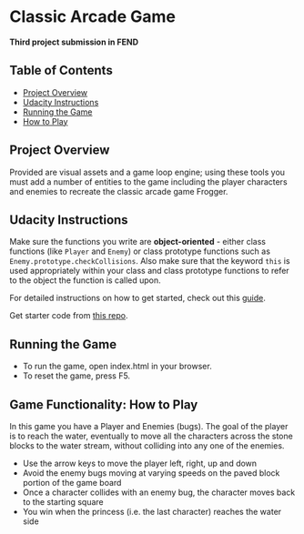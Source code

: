 # Classic Arcade Game

**Third project submission in FEND**

## Table of Contents

- [Project Overview](#project-overview)
- [Udacity Instructions](#udacity-instructions)
- [Running the Game](#running-the-game)
- [How to Play](#game-functionality-how-to-play)

## Project Overview

Provided are visual assets and a game loop engine; using these tools you must add a number of entities to the game including the player characters and enemies to recreate the classic arcade game Frogger.

## Udacity Instructions

Make sure the functions you write are **object-oriented** - either class functions (like `Player` and `Enemy`) or class prototype functions such as `Enemy.prototype.checkCollisions`. Also make sure that the keyword `this` is used appropriately within your class and class prototype functions to refer to the object the function is called upon.

For detailed instructions on how to get started, check out this [guide](https://docs.google.com/document/d/1v01aScPjSWCCWQLIpFqvg3-vXLH2e8_SZQKC8jNO0Dc/pub?embedded=true).

Get starter code from [this repo](https://github.com/udacity/frontend-nanodegree-arcade-game).

## Running the Game

- To run the game, open index.html in your browser.
- To reset the game, press F5.

## Game Functionality: How to Play

In this game you have a Player and Enemies (bugs). The goal of the player is to reach the water, eventually to move all the characters across the stone blocks to the water stream, without colliding into any one of the enemies.

- Use the arrow keys to move the player left, right, up and down
- Avoid the enemy bugs moving at varying speeds on the paved block portion of the game board
- Once a character collides with an enemy bug, the character moves back to the starting square
- You win when the princess (i.e. the last character) reaches the water side
